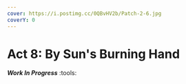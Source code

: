```yaml
---
cover: https://i.postimg.cc/0QBvHV2b/Patch-2-6.jpg
coverY: 0
---
```


# Act 8: By Sun's Burning Hand

_**Work In Progress**_ :tools:
